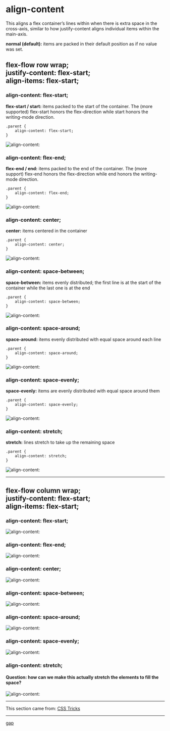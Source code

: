 # align-content
This aligns a flex container’s lines within when there is extra space in the cross-axis, similar to how justify-content aligns individual items within the main-axis.

**normal (default):** items are packed in their default position as if no value was set.

## flex-flow row wrap;<br >justify-content: flex-start;<br >align-items: flex-start;
### align-content: flex-start;
**flex-start / start:** items packed to the start of the container. The (more supported) flex-start honors the flex-direction while start honors the writing-mode direction.
```
.parent {
    align-content: flex-start;
}
```
![align-content: ](./screenshots/00%20-%20align-content_flex-start_row.png)

### align-content: flex-end;
**flex-end / end:** items packed to the end of the container. The (more support) flex-end honors the flex-direction while end honors the writing-mode direction.
```
.parent {
    align-content: flex-end;
}
```
![align-content: ](./screenshots/01%20-%20align-content_flex-end_row.png)

### align-content: center;
**center:** items centered in the container
```
.parent {
    align-content: center;
}
```
![align-content: ](./screenshots/02%20-%20align-content_center_row.png)

### align-content: space-between;
**space-between:** items evenly distributed; the first line is at the start of the container while the last one is at the end
```
.parent {
    align-content: space-between;
}
```
![align-content: ](./screenshots/04%20-%20align-content_space-between_row.png)

### align-content: space-around;
**space-around:** items evenly distributed with equal space around each line
```
.parent {
    align-content: space-around;
}
```
![align-content: ](./screenshots/05%20-%20align-content_space-around_row.png)

### align-content: space-evenly;
**space-evenly:** items are evenly distributed with equal space around them
```
.parent {
    align-content: space-evenly;
}
```
![align-content: ](./screenshots/06%20-%20align-content_space-evenly_row.png)

### align-content: stretch;
**stretch:** lines stretch to take up the remaining space
```
.parent {
    align-content: stretch;
}
```
![align-content: ](./screenshots/03%20-%20align-content_stretch_row.png)

- - -

## flex-flow column wrap;<br >justify-content: flex-start;<br >align-items: flex-start;
### align-content: flex-start;
![align-content: ](./screenshots/07%20-%20align-content_flex-start_column.png)

### align-content: flex-end;
![align-content: ](./screenshots/08%20-%20align-content_flex-end_column.png)

### align-content: center;
![align-content: ](./screenshots/09%20-%20align-content_center_column.png)

### align-content: space-between;
![align-content: ](./screenshots/11%20-%20align-content_space-between_column.png)

### align-content: space-around;
![align-content: ](./screenshots/12%20-%20align-content_space-around_column.png)

### align-content: space-evenly;
![align-content: ](./screenshots/13%20-%20align-content_space-evenly_column.png)

### align-content: stretch;
#### Question: how can we make this actually stretch the elements to fill the space?
![align-content: ](./screenshots/10%20-%20align-content_stretch_column.png)

- - -

This section came from: [CSS Tricks](https://css-tricks.com/snippets/css/a-guide-to-flexbox/)

- - -

[gap](./../07%20-%20gap/)